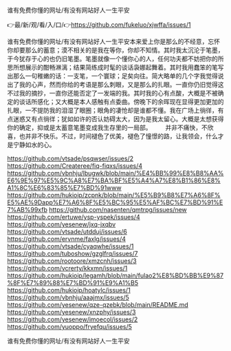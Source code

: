 谁有免费你懂的网址/有没有网站好人一生平安

👉最/新/观/看/入/口/👉https://github.com/fukeluo/xjwffa/issues/1

谁有免费你懂的网址/有没有网站好人一生平安本来爱上你是那么的不经意，忘怀你却要那么的蓄意；漠不相关的是我在等你，你却不知情。其时我太沉沦于笔墨，于今犹存于心的也仍旧笔墨。笔墨就像一个懂你心的人，任何功夫都不妨把你的所思所想展示的酣畅淋漓；结果简练成时髦的谈话袅娜起舞着。其时我用蠢笨的笔写出那么一句稚嫩的话：一支笔，一个寰球；足矣向往。简大略单的几个字我觉得说出了我的心声，然而你给的考语是那么刺眼，又是那么的扎眼。一直你仍旧觉得这不过我的摘抄，一直你还能否定了一发端的我。其时我的心有点酸，大概是不被确定的谈话所感化；又大概是本人感触有点委曲。傍晚下的余晖现在显得更加更加的扎眼，一不提防我的泪湿了眼圈；眼角的凄怆却是谁都不懂。我在广场上徜徉，有点迷惑又有点徜徉；犹如如许的否认妨碍太大，因为是我太留心。大概是太想获得你的确定，抑或是太蓄意笔墨变成我生存里的一局部。
　　并非不痛快，不欣喜，也并非不快乐。不过，时间褪色了优美，褪色了憧憬的路，让我领会，什么才是宁静如水的心。


https://github.com/vtsade/psqwser/issues/2
https://github.com/Createree/fiq-fiqxs/issues/4
https://github.com/vbnhju/lbugwk/blob/main/%E4%BB%99%E8%B8%AA%E6%9E%97%E5%9C%A8%E7%BA%BF%E5%A4%A7%E8%B1%86%E8%A1%8C%E6%83%85%E7%BD%91www
https://github.com/hukioip/zcpnk/blob/main/%E5%B9%B8%E7%A6%8F%E5%AE%9Dapp%E7%A6%8F%E5%BC%95%E5%AF%BC%E7%BD%91%E7%AB%99xfb
https://github.com/nasenten/qmtrpg/issues/new
https://github.com/ertuwe/ysp-yspek/issues/4
https://github.com/yesenew/jxq-jxqbv
https://github.com/vtsade/utdduj/issues/6
https://github.com/ervnme/faxlg/issues/4
https://github.com/vtsade/cyaqwhe/issues/1
https://github.com/tuboshow/gzglfrq/issues/7
https://github.com/rootoore/xmzcnh/issues/3
https://github.com/vcrerty/kkxmn/issues/1
https://github.com/hukioip/legamh/blob/main/fulao2%E8%BD%BB%E9%87%8F%E7%89%88%E7%BD%91%E9%A1%B5
https://github.com/hukioip/hoatylc/issues/1
https://github.com/vbnhju/aaajmx/issues/5
https://github.com/yesenew/qze-qzebk/blob/main/README.md
https://github.com/yesenew/xnzphy/issues/3
https://github.com/yesenew/imoecol/issues/2
https://github.com/yuoppo/fryefqu/issues/5

谁有免费你懂的网址/有没有网站好人一生平安
